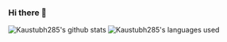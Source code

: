 ### Hi there 👋

![Kaustubh285's github stats](https://github-readme-stats.vercel.app/api?username=kaustubh285&show_icons=true&theme=solarized-dark&include_all_commits=true&count_private=true&show_owner=true)
![Kaustubh285's languages used](https://github-readme-stats.vercel.app/api/top-langs/?username=kaustubh285&theme=solarized-dark&layout=compact)
<!--
**kaustubh285/kaustubh285** is a ✨ _special_ ✨ repository because its `README.md` (this file) appears on your GitHub profile.

Here are some ideas to get you started:

- 🔭 I’m currently working on ...
- 🌱 I’m currently learning ...
- 👯 I’m looking to collaborate on ...
- 🤔 I’m looking for help with ...
- 💬 Ask me about ...
- 📫 How to reach me: ...
- 😄 Pronouns: ...
- ⚡ Fun fact: ...
-->
